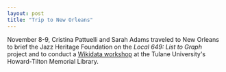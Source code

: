 ```yaml
---
layout: post
title: "Trip to New Orleans"
---
```


November 8-9, Cristina Pattuelli and Sarah Adams traveled to New Orleans to brief the Jazz Heritage Foundation on the <i>Local 649: List to Graph</i> project and to conduct a [Wikidata workshop](https://docs.google.com/presentation/d/1qG6Sv-PDc-EdNWrto_qY53YcCaAMpdZzZ4c-X1SWyKU/edit) at the Tulane University's Howard-Tilton Memorial Library. 
